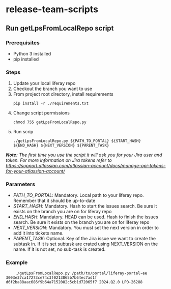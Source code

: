 # release-team-scripts

## Run getLpsFromLocalRepo script
### Prerequisites
* Python 3 installed
* pip installed

### Steps
1. Update your local liferay repo
2. Checkout the branch you want to use
3. From project root directory, install requirements
    ```
    pip install -r ./requirements.txt
    ```
4. Change script permissions
    ```
    chmod 755 getLpsFromLocalRepo.py
    ```
5. Run scrip
    ```
    ./getLpsFromLocalRepo.py ${PATH_TO_PORTAL} ${START_HASH} ${END_HASH} ${NEXT_VERSION} ${PARENT_TASK}
    ```

_**Note:** The first time you use the script it will ask you for your Jira user and token. For more information on Jira tokens refer to https://support.atlassian.com/atlassian-account/docs/manage-api-tokens-for-your-atlassian-account/_   

### Parameters
* _PATH_TO_PORTAL_: Mandatory. Local path to your liferay repo. Remember that it should be up-to-date 
* _START_HASH_: Mandatory. Hash to start the issues search. Be sure it exists on the branch you are on for liferay repo
* _END_HASH_: Mandatory. HEAD can be used. Hash to finish the issues search. Be sure it exists on the branch you are on for liferay repo
* _NEXT_VERSION_: Mandatory. You must set the next version in order to add it into tickets name.
* _PARENT_TASK_: Optional. Key of the Jira issue we want to create the subtask in. If it is set subtask are crated using NEXT_VERSION on the name. If it is not set, no sub-task is created.

### Example
```
    ./getLpsFromLocalRepo.py /path/to/portal/liferay-portal-ee 3003e37ca17273ce74c3f0213865b7b64ec7ad1f d6f2ba88aac686f9b64a7152082c5cb1d72065f7 2024.Q2.0 LPD-26288
```